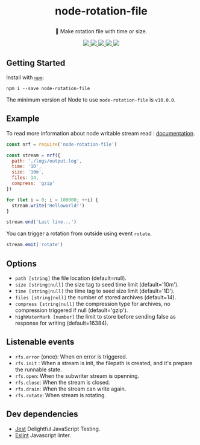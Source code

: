 <h1 align="center"><p>node-rotation-file</p></h1>
<p align="center">📄 Make rotation file with time or size.</p>
<p align="center">
  <a alt="Npm version" href="https://www.npmjs.com/package/node-rotation-file">
    <img src="https://img.shields.io/npm/v/node-rotation-file.svg" />
  </a>
  <a alt="Build Status" href="https://travis-ci.com/JuMastro/node-rotation-file">
    <img src="https://travis-ci.com/JuMastro/node-rotation-file.svg?branch=master" />
  </a>
  <a alt="Dependencies" href="https://github.com/JuMastro/node-rotation-file/blob/master/package.json">
    <img src="https://img.shields.io/david/JuMastro/node-rotation-file.svg" />
  </a>
  <a alt="Coverage" href="https://codeclimate.com/github/JuMastro/node-rotation-file/test_coverage">
    <img src="https://api.codeclimate.com/v1/badges/461a071228254ce1d786/test_coverage" />
  </a>
  <a alt="Maintainability" href="https://codeclimate.com/github/JuMastro/node-rotation-file/maintainability">
    <img src="https://api.codeclimate.com/v1/badges/461a071228254ce1d786/maintainability" />
  </a>
</p>

## Getting Started

Install with [`npm`](https://www.npmjs.com/):
```
npm i --save node-rotation-file
```
The minimum version of Node to use `node-rotation-file` is `v10.0.0`.

## Example

To read more information about node writable stream read : [documentation](https://nodejs.org/api/stream.html#stream_writable_streams).

```javascript
const nrf = require('node-rotation-file')

const stream = nrf({
  path: './logs/output.log',
  time: '1D',
  size: '10m',
  files: 14,
  compress: 'gzip'
})

for (let i = 0; i < 100000; ++i) {
  stream.write('Helloworld!')
}

stream.end('Last line...')
```

You can trigger a rotation from outside using event `rotate`.

```javascript
stream.emit('rotate')
```

## Options 

- `path [string]` the file location (default=null).
- `size [string|null]` the size tag to seed time limit (default='10m').
- `time [string|null]` the time tag to seed size limit (default='1D').
- `files [string|null]` the number of stored archives (default=14).
- `compress [string|null]` the compression type for archives, no compression triggered if null (default='gzip').
- `highWaterMark [number]` the limit to store before sending false as response for writing (default=16384).

## Listenable events
- `rfs.error` (once): When en error is triggered.
- `rfs.init` : When a stream is init, the filepath is created, and it's prepare the runnable state. 
- `rfs.open`: When the subwriter stream is openning.
- `rfs.close`: When the stream is closed.
- `rfs.drain`: When the stream can write again.
- `rfs.rotate`: When stream is rotating.

## Dev dependencies

- [Jest](https://github.com/facebook/jest) Delightful JavaScript Testing.
- [Eslint](https://github.com/eslint/eslint) Javascript linter.
